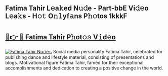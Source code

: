 ## Fatima Tahir L𝚎a𝚔ed N𝚞𝚍e - Part-bbE Vi𝚍𝚎o L𝚎a𝚔s - H𝚘𝚝 O𝚗𝚕yf𝚊ns P𝚑𝚘tos 1kkkF

# <h2><a href="http://kf6ibs.oniu.top/?m=Fatima+Tahir">🔗👉 🔴 Fatima Tahir P𝚑ot𝚘𝚜 V𝚒d𝚎o</a></h2>

[![Fatima Tahir Nu𝚍e𝚜](https://i.imgur.com/0qMVB7G.gif)](http://kf6ibs.oniu.top/?m=Fatima+Tahir)
Social media personality Fatima Tahir, celebrated for publishing dance and lifestyle material, consisting of presentations and blogs. Motivational figure Fatima Tahir, famed for their exceptional accomplishments and dedication to creating a positive change in the world.  
